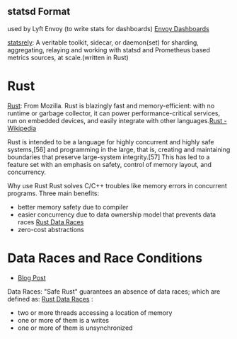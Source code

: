 ## statsd Format
used by Lyft Envoy (to write stats for dashboards) [Envoy Dashboards](https://blog.envoyproxy.io/lyfts-envoy-dashboards-5c91738816b1)

[statsrely](https://github.com/lyft/statsrelay): A veritable toolkit, sidecar, or daemon(set) for sharding, aggregating, relaying and working with statsd and Prometheus based metrics sources, at scale.(written in Rust)

# Rust
[Rust](https://www.rust-lang.org/): From Mozilla. Rust is blazingly fast and memory-efficient: with no runtime or garbage collector, it can power performance-critical services, run on embedded devices, and easily integrate with other languages.[Rust - Wikipedia](https://en.wikipedia.org/wiki/Rust_(programming_language))

Rust is intended to be a language for highly concurrent and highly safe systems,[56] and programming in the large, that is, creating and maintaining boundaries that preserve large-system integrity.[57] This has led to a feature set with an emphasis on safety, control of memory layout, and concurrency.

Why use Rust
Rust solves C/C++ troubles like memory errors in concurrent programs.  Three main benefits:
- better memory safety due to compiler
- easier concurrency due to data ownership model that prevents data races [Rust Data Races](https://doc.rust-lang.org/nomicon/races.html)
- zero-cost abstractions

# Data Races and Race Conditions

- [Blog Post](https://cronokirby.github.io/posts/data-races-vs-race-conditions)

Data Races: "Safe Rust" guarantees an absence of data races; which are defined as: [Rust Data Races](https://doc.rust-lang.org/nomicon/races.html)
:
- two or more threads accessing a location of memory
- one or more of them is a writes
- one or more of them is unsynchronized
